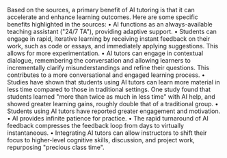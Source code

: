 Based on the sources, a primary benefit of AI tutoring is that it can accelerate and enhance learning outcomes.
Here are some specific benefits highlighted in the sources:
•
AI functions as an always-available teaching assistant ("24/7 TA"), providing adaptive support.
•
Students can engage in rapid, iterative learning by receiving instant feedback on their work, such as code or essays, and immediately applying suggestions. This allows for more experimentation.
•
AI tutors can engage in contextual dialogue, remembering the conversation and allowing learners to incrementally clarify misunderstandings and refine their questions. This contributes to a more conversational and engaged learning process.
•
Studies have shown that students using AI tutors can learn more material in less time compared to those in traditional settings. One study found that students learned "more than twice as much in less time" with AI help, and showed greater learning gains, roughly double that of a traditional group.
•
Students using AI tutors have reported greater engagement and motivation.
•
AI provides infinite patience for practice.
•
The rapid turnaround of AI feedback compresses the feedback loop from days to virtually instantaneous.
•
Integrating AI tutors can allow instructors to shift their focus to higher-level cognitive skills, discussion, and project work, repurposing "precious class time".